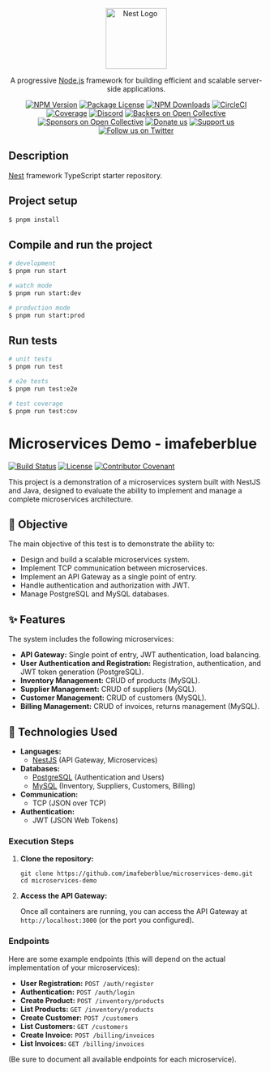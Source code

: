 <p align="center">
  <a href="http://nestjs.com/" target="blank"><img src="https://nestjs.com/img/logo-small.svg" width="120" alt="Nest Logo" /></a>
</p>

[circleci-image]: https://img.shields.io/circleci/build/github/nestjs/nest/master?token=abc123def456
[circleci-url]: https://circleci.com/gh/nestjs/nest

  <p align="center">A progressive <a href="http://nodejs.org" target="_blank">Node.js</a> framework for building efficient and scalable server-side applications.</p>
    <p align="center">
<a href="https://www.npmjs.com/~nestjscore" target="_blank"><img src="https://img.shields.io/npm/v/@nestjs/core.svg" alt="NPM Version" /></a>
<a href="https://www.npmjs.com/~nestjscore" target="_blank"><img src="https://img.shields.io/npm/l/@nestjs/core.svg" alt="Package License" /></a>
<a href="https://www.npmjs.com/~nestjscore" target="_blank"><img src="https://img.shields.io/npm/dm/@nestjs/common.svg" alt="NPM Downloads" /></a>
<a href="https://circleci.com/gh/nestjs/nest" target="_blank"><img src="https://img.shields.io/circleci/build/github/nestjs/nest/master" alt="CircleCI" /></a>
<a href="https://coveralls.io/github/nestjs/nest?branch=master" target="_blank"><img src="https://coveralls.io/repos/github/nestjs/nest/badge.svg?branch=master#9" alt="Coverage" /></a>
<a href="https://discord.gg/G7Qnnhy" target="_blank"><img src="https://img.shields.io/badge/discord-online-brightgreen.svg" alt="Discord"/></a>
<a href="https://opencollective.com/nest#backer" target="_blank"><img src="https://opencollective.com/nest/backers/badge.svg" alt="Backers on Open Collective" /></a>
<a href="https://opencollective.com/nest#sponsor" target="_blank"><img src="https://opencollective.com/nest/sponsors/badge.svg" alt="Sponsors on Open Collective" /></a>
  <a href="https://paypal.me/kamilmysliwiec" target="_blank"><img src="https://img.shields.io/badge/Donate-PayPal-ff3f59.svg" alt="Donate us"/></a>
    <a href="https://opencollective.com/nest#sponsor"  target="_blank"><img src="https://img.shields.io/badge/Support%20us-Open%20Collective-41B883.svg" alt="Support us"></a>
  <a href="https://twitter.com/nestframework" target="_blank"><img src="https://img.shields.io/twitter/follow/nestframework.svg?style=social&label=Follow" alt="Follow us on Twitter"></a>
</p>
  <!--[![Backers on Open Collective](https://opencollective.com/nest/backers/badge.svg)](https://opencollective.com/nest#backer)
  [![Sponsors on Open Collective](https://opencollective.com/nest/sponsors/badge.svg)](https://opencollective.com/nest#sponsor)-->

## Description

[Nest](https://github.com/nestjs/nest) framework TypeScript starter repository.

## Project setup

```bash
$ pnpm install
```

## Compile and run the project

```bash
# development
$ pnpm run start

# watch mode
$ pnpm run start:dev

# production mode
$ pnpm run start:prod
```

## Run tests

```bash
# unit tests
$ pnpm run test

# e2e tests
$ pnpm run test:e2e

# test coverage
$ pnpm run test:cov
```


# Microservices Demo - imafeberblue

[![Build Status](https://img.shields.io/badge/build-passing-brightgreen)](https://github.com/imafeberblue/microservices-demo/actions)
[![License](https://img.shields.io/badge/license-MIT-blue)](https://opensource.org/licenses/MIT)
[![Contributor Covenant](https://img.shields.io/badge/Contributor%20Covenant-v2.1%20adopted-ff69b4.svg)](code_of_conduct.md)

This project is a demonstration of a microservices system built with NestJS and Java, designed to evaluate the ability to implement and manage a complete microservices architecture.

## 🎯 Objective

The main objective of this test is to demonstrate the ability to:

*   Design and build a scalable microservices system.
*   Implement TCP communication between microservices.
*   Implement an API Gateway as a single point of entry.
*   Handle authentication and authorization with JWT.
*   Manage PostgreSQL and MySQL databases.

## ✨ Features

The system includes the following microservices:

*   **API Gateway:** Single point of entry, JWT authentication, load balancing.
*   **User Authentication and Registration:** Registration, authentication, and JWT token generation (PostgreSQL).
*   **Inventory Management:** CRUD of products (MySQL).
*   **Supplier Management:** CRUD of suppliers (MySQL).
*   **Customer Management:** CRUD of customers (MySQL).
*   **Billing Management:** CRUD of invoices, returns management (MySQL).

## 🚀 Technologies Used

*   **Languages:**
    *   [NestJS](https://nestjs.com/) (API Gateway, Microservices)
*   **Databases:**
    *   [PostgreSQL](https://www.postgresql.com/) (Authentication and Users)
    *   [MySQL](https://www.mysql.com/) (Inventory, Suppliers, Customers, Billing)
*   **Communication:**
    *   TCP (JSON over TCP)
*   **Authentication:**
    *   JWT (JSON Web Tokens)

### Execution Steps

1.  **Clone the repository:**

    ```
    git clone https://github.com/imafeberblue/microservices-demo.git
    cd microservices-demo
    ```

4.  **Access the API Gateway:**

    Once all containers are running, you can access the API Gateway at `http://localhost:3000` (or the port you configured).

### Endpoints

Here are some example endpoints (this will depend on the actual implementation of your microservices):

*   **User Registration:** `POST /auth/register`
*   **Authentication:** `POST /auth/login`
*   **Create Product:** `POST /inventory/products`
*   **List Products:** `GET /inventory/products`
*   **Create Customer:** `POST /customers`
*   **List Customers:** `GET /customers`
*   **Create Invoice:** `POST /billing/invoices`
*   **List Invoices:** `GET /billing/invoices`

(Be sure to document all available endpoints for each microservice).
